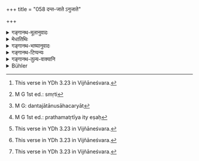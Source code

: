 +++
title = "058 दन्त-जाते ऽनुजाते"

+++

<details><summary>गङ्गानथ-मूलानुवादः</summary>

When a child dies that has teethed, or one younger than it when its tonsure has been performed, all its relatives are ‘impure’. The same is declared to be the case with births also.—(58).
</details>

<details><summary>मेधातिथिः</summary>

**अनुजातो** दन्तजाताद् बालतर इति स्मरन्ति । तथाविभागेनोद्देशमात्रम् इदं यतस् तदपेक्ष आशौचकालभेदो भविष्यति । तद् यथा स्मृत्यन्तरे "आ दन्तजन्मनः",[^१४५] तथा "बाले देशान्तरस्थे च" (म्ध् ५.७७) इत्यादिना सद्यःशौचं श्रुतम् । बाल अजातदन्तो विज्ञेयः । एवं च "नृणाम् अकृतचूडानाम्" (म्ध् ५.६६) इत्य् एतद् एकरात्रिकम् आशौचं दन्तजाते ऽप्य् अवस्थाप्यते । एवम् एते स्मृती[^१४६] विषयव्यवस्थया अविरोधिन्यौ बालविषये भवतः । नैशिकी च शुद्धिर् आ चूडाकरणात् । यतो निवृत्तमुण्डकानां त्रिरात्रं वक्ष्यति । तच् च त्रिरात्रं प्राग् उपनयनात् परतः "शुद्ध्येद् विप्रः" (म्ध् ५.८२) इत्यादि । 


[^१४६]:
     M G 1st ed.: smṛti


[^१४५]:
     This verse in YDh 3.23 in Vijñāneśvara.

- <u>ये तु</u> "दशाहं शावम् आशौचम्" (म्ध् ५.५९) इत्य् एतान् पक्षान् वयोविभागेन वर्णयन्ति, स्मृत्यन्तरात् समाचाराच् च व्युत्क्रमेण संबन्धयन्ति, दशाहम् उपनीतस्य अनुपनीतस्य चतुरहं कृतमुण्डस्य त्र्यहं जातदन्तस्यैकाहम् अनुजातस्य सद्यःशौचिकादयस् तु विकल्पाः । एवं त्र्यहचतुरहयोः कृतचूडस्य । 

- <u>तेषां</u> मते स्मृत्यन्तरप्रसिद्धो वृत्तस्वाध्यायापेक्षो न विकल्पः प्रतिपादितः स्यात् । तच्चोत्तरत्र दर्शयिष्यामः । 

- सर्वव्यापारनिवृत्त्या मृत उच्यते, संपूर्वस्य तिष्ठतेर् व्यापारोपरमदर्शनात् । **बान्धवाः** सपिण्डाः समानोदकाश् च । **सूतके च** पुत्रजन्मादौ । **तथोच्यते अशुद्धा बान्धवाः सर्व** इत्य् एतेनास्य संबन्धः ।

- <u>कथं</u> पुनर् अत्र वयोभेदप्रतिपत्तिर् यावता कृतमुण्ड इति संस्कारसंबन्धो गम्यते । कृतोपनयने चेत्य् अत्र श्रुतम् एव । अत एव कृतचौडः कियन्तं कालम् उच्यत इति नैव श्रूयते ।

- <u>उच्यते</u> । दन्तजातानुजातसाहचर्यात्[^१४७] कृतमुण्डः काललक्षणार्थो विज्ञायते । स च कालो ऽत्र प्रथमतृतीयवर्षः[^१४८] । 


[^१४८]:
     M G 1st ed.: prathamatṛtīya ity eṣaḥ


[^१४७]:
     M G: dantajātānusāhacaryāt

- <u>यद्य्</u> अपि प्रथमे वर्षे वैकल्पिकं मुण्डीकरणं तस्मिन्त् समाश्रीयमाणे "आ दन्तजन्मनः सद्यः"[^१४९] इत्य् एतद् बाधितं भवति ।


[^१४९]:
     This verse in YDh 3.23 in Vijñāneśvara.

- <u>तद् अप्य्</u> अयुक्तम् । कियान् अवधिः **कृतमुण्ड** इति । **च**शब्दात् **कृतमुण्डे चे**ति कृतोपनयने चेति लब्यते, संस्कारान्तरप्राप्तौ व्यपदेशान्तरप्रवृत्तेः । एवं चैतया स्मृत्या एकवाक्यता भविष्यति "आ दन्तजन्मनः सद्यः"[^१५०] इत्य् अत्रापि । "त्रिरात्रम् आ व्रतादेशात्"[^१५१] इति व्रतादेशग्रहणं कालोपलक्षणार्थम् एव । न च ब्राह्मणस्यानित्यो ऽष्टमवर्षे एवं क्षत्रियवैश्ययोर् यश् च कालः, तदा शूद्रस्य न कश्चित् काल उक्तः स्यात् । तत्राप्य् अतीतशैशवस्य "परिपूर्णं सर्वेषाम्" इतिवचनात् । अतश् च आ अष्टमाद् वर्षाद् ऊर्ध्वं चतुर्णाम् अपि वर्णानां सर्वाशौचम्, शूद्रस्यापि तस्य कालस्य सद्भावात् । यस्मिंस् तु पक्षे एकादशे वर्षे क्षत्रियवैश्ययोर् उपनयनं लक्ष्यते तदा शूद्रस्य न कश्चित् काल उक्तः स्यात् । तत्राप्य् अतीतशैशवस्य परिपूर्णम्, अर्वाक् त्रिरात्रम् । शैशवस्य निवृत्तिश् च स्मृत्यन्तरे "प्राग् अष्टमाच् शिशुः प्रोक्तः", अन्यैस् तु " आ ष्ōडशाद् भवेद् बालः" इति । ये ऽपि षोडशाद् बाल्यनिवृत्तिम् आहुस् तेषाम् अप्य् अष्टमाद् ऊर्ध्वं मासिक्य् एव शुद्धिः । एवं पठ्यते "ऊर्ध्वं तु षड्भ्यो वर्षेभ्यः शुद्धिः शूद्रस्य मासिकी" । अन्यत्र पठितम् अष्टवर्षस्य मास इति । 


[^१५१]:
     This verse in YDh 3.23 in Vijñāneśvara.


[^१५०]:
     This verse in YDh 3.23 in Vijñāneśvara.

- <u>ननु</u> वक्ष्यमाणेभ्य एव वाक्येभ्य एषा वयोभेदव्यवस्था लभ्यते । किम् अनेन दन्तजात इत्य् उद्देशेन ।

- <u>सत्यम्</u> । सुखावबोधार्थम् ॥ ५.५८ ॥
</details>

<details><summary>गङ्गानथ-भाष्यानुवादः</summary>

‘*Anujāta*’—is taken to mean *younger than the child that has*
*teethed*.

The present verse mentions the several stages only by way of
illustration, and much emphasis is not meant to be laid on them; since
the exact period of ‘impurity’ in regard to the various stages is going
to be prescribed later on; *e* .*g*., in another *Smṛti-text* we
read—(*a*) Till the appearance of teeth etc.’—(*b*) ‘When a child dies
in a foreign country, etc., etc.’ (5.77),—there is^(‘)*immediate
impurity*’;—where the term ‘child’ is to be understood as standing for
*one that has not teethed*. Thus too it. is that what the text (5.67)
says regarding the ‘one night’s impurity’ in connection with the death
of ‘persons whose tonsure has not been performed etc.’ is taken to be
applicable also to one who has teethed. It is in this way that the rules
laid down by the two *Smṛti-texts* in connection with the ‘child’ become
reconciled. In fact the ‘one night’s impurity’ pertains only to children
till the performance of the Tonsure; since in connection with those
whose Tonsure has been performed, the period of impurity is going to be
prescribed as to last for three days; and this applies to the case of
hoys before their Initiatory Ceremony; after which the period would be
ten days and so forth, as laid down in the text—‘The Brāhmaṇa is
purified in ten days, etc.’ (5.83).

Some people interpret the several alternative rules laid dowu in verses
5.59 *et* *seq*—‘Impurity due to death lasts for ten days’ etc.,
etc.,—as pertaining to the different ages (of the dying person), and
construe them differently from their natural order—on the strength of
usage and of other *Smṛti.texts*; by which (*a*) the impurity in
connection with the Initiated child lasts for ten days, (*b*) in
connection with the uninitiated for four days, (*c*) in connection with
one whose Tonsure has been performed, three days, (*d*) in connection
with one who has teethed, one day, and (*e*) in connection with younger
children, it is to be only ‘immediate’; and so forth. In this way there
would be an option between ‘three’ and ‘four’ days, in connection with
one whose Tonsure has been performed.

But in accordance with these views, there would be no notice taken of
the rule that has been prescribed in another *Smṛti-* text, in
connection with the death of the boy ‘who has completed his Vedic
Study’. All this we shall explain later on.

A person is called ‘dead’ when all his functions have ceased, and the
root ‘*sthā*’ with the prepositiou ‘*sam*,’ denotes *cessation of
functions*, \[Hence ‘*saṃsthita*’ means *de?a* \].

‘*Relations*’,—*i.e., Sapiṇḍas* (sharers in the ball-offering) and
*Samānodakas* (‘Sharers in the water-offering’).

‘*Jātaka*’ is the birth of a son, etc.

‘*The same is declared to be the case*’; *i.e*., all relations are
impure.

*Question*: “Whence is any notion of *age* obtained, by which the text
is interpreted as applying to one whose Tonsure has been performed, and
thus refering to a particular sacramental rite? In a later text, the
connection of the Initiatory Rite has been directly mentioned. But we do
not find it any where stated upto what age a child may be called
tonsured.”

Our answer to the above is as follows: By reason of its having been
mentioned along with ‘one who has teethed,’ the term ‘tonsure’ is
understood as indicating a definite age; and this age is to be taken as
extending upto the third or the fourth year.

It has been argued that—“Since there is the option of performing the
Tonsure during the first year, if one adopts this option, the present
rule (which extends the ‘impurity’ in the case of the^(‘)tonsured’ child
to one day) would be contrary to the rule that ‘upto the period of
teething, the impurity is only *immediate*’.”

This is not right. As a matter of fact, what is the extent of the
‘tonsured’ age we learn from the juxtaposition of the epithets ‘tonsure’
and ‘initiated’, which indicates that the new name becomes applicable
only upon the performance of the next sacramental rite \[so that the boy
could be regarded as ‘tonsured’ only till the performance of the
Initiatory Rite\]. In this way, the present text would become reconciled
with such texts as ‘Till teething, impurity is to be immediate.’
Similarly in the *Smṛti-* text—‘Till the ceremony of initiation it is to
be for three days’—the Initiatory ceremony is mentioned only as
indicative of a particular age. It might be argued that—“there would, in
this case be no age specified for the *Śūdra*, in the way in which it is
for the *Brāhmaṇa*, the *Kṣatriya* and the *Vaiśya*, in connection with
whom, the Initiation has been more or less strictly prescribed, as being
the eighth year and so forth.”—But in this case also, the age would be
understood as when the period of ‘childhood’ is passed; in accordance
with the law that ‘for all there is a full period of impurity.’ Thus
then, *after the eighth gear*, in case of all the four castes, the
period of impurity would be the full term’, and this age is applicable
to the case of the *Śūdra* also. In accordance with the view by which
the ‘Initiation’ in the present context is taken as indicating the
eleventh (and twelfth) year in the case of the Kṣatriya and the
Vaiśya,—there would be no age mentioned in connection with the *Śūdra*.
Though in his case also the period of impurity extends to the full time,
in the case of one who has passed his childhood; before which the period
extends to three days only: and the passing of childhood has been
defined in another *Smṛti-text*, which says—‘Upto the eighth year one is
called a *child*’, while others declare that ‘one is a *child* till his
sixteenth year.’ Those who hold that ‘childhood’ ceases after the
sixteenth year,—according to those also *purification* takes place only
after a month (the full term). It has also been declared that ‘after six
years, the purification of the Śūdra comes after a month’; and in
another text—‘one month in the case of the eight-year-old child’.

*Objection*—“The rules regarding the several ages are obtained from the
verses that follow; why then should the ‘teething’, etc., have been
specified in the present verse?”

*Answer*— True; but it bus been answered here also for the purpose of
making the rules more intelligible.—(58)
</details>

<details><summary>गङ्गानथ-टिप्पन्यः</summary>

‘*Anujāte*’—‘Younger than one that has teethed’ (Medhātithi,
Govindarāja, Nārāyaṇa, Rāghavānanda; and Kullūka also, who is not
rightly represented by Buhler).

‘*Ca*’—This includes ‘one whose *Upanayana* has been performed’
(Govindarāja, Kullūka, Nārāyaṇa and Rāghavānanda).

This verse is quoted in *Smṛtitattva* (II, p. 239), which adds that
according to this the impurity attaches, not only to the *Sapiṇḍas*, but
also to *Sagotras, Samānodakas*, paternal relations, maternal relations
and so forth;—‘*anujāta*,’ literally meaning ‘bora after,’ means ‘*one
born after* the *dantajāta*,’ this latter being the noun immediately
preceding the word;—the presence of ‘*ca*,’ implies the ‘initiated’
also; ‘*saṃsthīte*’ means ‘dead.’

It is quoted in *Hāralatā* (p. 1), which adds the following
notes:—‘*anujāta*’ is the child born after the child that has cut its
teeth, *i.e*., a ehilçl that has not cut its teeth,—‘*kṛtacūḍe ca*,’ the
‘*ca*’ is meant to include one whose Upanayana has been
performed,—‘*saṃsthite*’ on his dying,—‘*sūtaka*’ stands here for the
impurity *due to birth*, that *duo to death* having been separately
mentioned.
</details>

<details><summary>गङ्गानथ-तुल्य-वाक्यानि</summary>

*Parāśara* (3.21).—(Same as Manu.)

*Āpastamba* (2.15.3.4).—‘On account of the death of children who have
not completed their first year, the parents alone shall bathe—and those
who bury them.’

*Viṣṇu* (22.26-31).—In the case of the child dying immediately after
birth, or one who is still-born, the impurity of the family ceases
immediately; for such a child there is no cremation, nor
water-oblations; in that of a child that has teethed hut whose tonsure
has not been performed, the impurity lasts for a day and night; in that
of one whose tonsure has been done, hut no other sacrament, three days.’

*Yājñavalkya* (3.18.23).—‘Impurity due to death lasts for three or ten
days; if the dead is a child less than two years old, the impurity
attaches to the parents only; and that due to the birth attaches to the
mother only. In the case of the death of children before teething, the
impurity is only for the moment; in that of those after teething but
before tonsure, it lasts for one night; in that of those after tonsure,
hut before Upanayana, for three days;—after that, for ten days.’
</details>

<details><summary>Bühler</summary>

058	When (a child) dies that has teethed, or that before teething has received (the sacrament of) the tonsure (Kudakarana) or (of the initiation), all relatives (become) impure, and on the birth (of a child) the same (rule) is prescribed.
</details>
